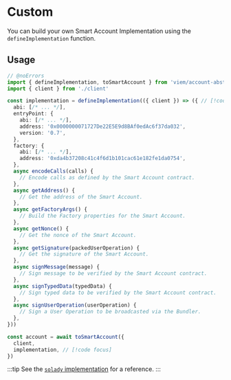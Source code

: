 # Custom

You can build your own Smart Account Implementation using the `defineImplementation` function.

## Usage

```ts twoslash
// @noErrors
import { defineImplementation, toSmartAccount } from 'viem/account-abstraction'
import { client } from './client'

const implementation = defineImplementation(({ client }) => ({ // [!code focus:36]
  abi: [/* ... */],
  entryPoint: {
    abi: [/* ... */],
    address: '0x0000000071727De22E5E9d8BAf0edAc6f37da032',
    version: '0.7',
  },
  factory: {
    abi: [/* ... */],
    address: '0xda4b37208c41c4f6d1b101cac61e182fe1da0754',
  },
  async encodeCalls(calls) {
    // Encode calls as defined by the Smart Account contract.
  },
  async getAddress() {
    // Get the address of the Smart Account.
  },
  async getFactoryArgs() {
    // Build the Factory properties for the Smart Account.
  },
  async getNonce() {
    // Get the nonce of the Smart Account.
  },
  async getSignature(packedUserOperation) {
    // Get the signature of the Smart Account.
  },
  async signMessage(message) {
    // Sign message to be verified by the Smart Account contract.
  },
  async signTypedData(typedData) {
    // Sign typed data to be verified by the Smart Account contract.
  },
  async signUserOperation(userOperation) {
    // Sign a User Operation to be broadcasted via the Bundler.
  },
}))

const account = await toSmartAccount({
  client,
  implementation, // [!code focus]
})
```

:::tip
See the [`solady` implementation](https://github.com/wevm/viem/tree/main/src/accounts/implementations/solady.ts) for a reference.
:::